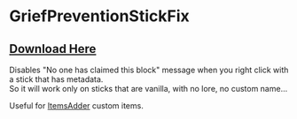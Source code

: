 # GriefPreventionStickFix

## [Download Here](https://www.spigotmc.org/resources/griefpreventionstickfix.76015/)

 Disables "No one has claimed this block" message when you right click with a stick that has metadata.  
 So it will work only on sticks that are vanilla, with no lore, no custom name...  
  
 Useful for [ItemsAdder](https://www.spigotmc.org/resources/%E2%9C%85must-have%E2%9C%85-itemsadder%E2%9C%A8-custom-items-huds-guis-textures-3dmodels-emojis-blocks-wings-hats.73355/) custom items.


